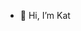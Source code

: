 - 👋 Hi, I’m Kat
<!---
katkrauczuk/katkrauczuk is a ✨ special ✨ repository because its `README.md` (this file) appears on your GitHub profile.
You can click the Preview link to take a look at your changes.
--->
